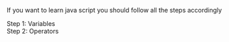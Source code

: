 If you want to learn java script you should follow all the steps accordingly

Step 1: Variables
<br/>
Step 2: Operators

